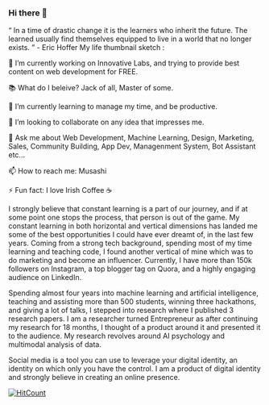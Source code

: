 ### Hi there 👋

<!--
**doidbr/doidbr** is a ✨ _special_ ✨ repository because its `README.md` (this file) appears on your GitHub profile.

Here are some ideas to get you started:

- 🔭 I’m currently working on ...
- 🌱 I’m currently learning ...
- 👯 I’m looking to collaborate on ...
- 🤔 I’m looking for help with ...
- 💬 Ask me about ...
- 📫 How to reach me: ...
- 😄 Pronouns: ...
- ⚡ Fun fact: ...

Hi there 👋
asneet Singh - YoutubeJasneet Singh - LinkedInInnovative Coder - InstagramJasneet Singh - Twitter
-->
“ In a time of drastic change it is the learners who inherit the future. The learned usually find themselves equipped to live in a world that no longer exists. ” - Eric Hoffer
My life thumbnail sketch :

🔭 I’m currently working on Innovative Labs, and trying to provide best content on web development for FREE.

📚 What do I beleive? Jack of all, Master of some.

🌱 I’m currently learning to manage my time, and be productive.

👯 I’m looking to collaborate on any idea that impresses me.

💬 Ask me about Web Development, Machine Learning, Design, Marketing, Sales, Community Building, App Dev, Managenment System, Bot Assistant etc...

📫 How to reach me: Musashi

⚡ Fun fact: I love Irish Coffee ☕


I strongly believe that constant learning is a part of our journey, and if at some point one stops the process, that person is out of the game. My constant learning in both horizontal and vertical dimensions has landed me some of the best opportunities I could have ever dreamt of, in the last few years. Coming from a strong tech background, spending most of my time learning and teaching code, I found another vertical of mine which was to do marketing and become an influencer. Currently, I have more than 150k followers on Instagram, a top blogger tag on Quora, and a highly engaging audience on LinkedIn.


Spending almost four years into machine learning and artificial intelligence, teaching and assisting more than 500 students, winning three hackathons, and giving a lot of talks, I stepped into research where I published 3 research papers. I am a researcher turned Entrepreneur as after continuing my research for 18 months, I thought of a product around it and presented it to the audience. My research revolves around AI psychology and multimodal analysis of data.


Social media is a tool you can use to leverage your digital identity, an identity on which only you have the control. I am a product of digital identity and strongly believe in creating an online presence.

[![HitCount](https://hits.dwyl.com/doidbr/doidbr.svg?style=flat-square)](http://hits.dwyl.com/doidbr/doidbr)
